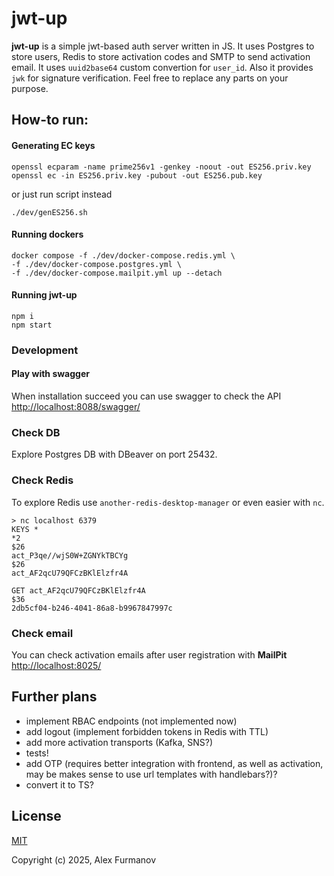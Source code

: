 # jwt-up
**jwt-up** is a simple jwt-based auth server written in JS. It uses Postgres to store users, Redis to store activation codes and SMTP to send activation email. It uses `uuid2base64` custom convertion for `user_id`. Also it provides `jwk` for signature verification.
Feel free to replace any parts on your purpose.

## How-to run:
#### Generating EC keys
```
openssl ecparam -name prime256v1 -genkey -noout -out ES256.priv.key
openssl ec -in ES256.priv.key -pubout -out ES256.pub.key
```
or just run script instead
```
./dev/genES256.sh
```
#### Running dockers
```
docker compose -f ./dev/docker-compose.redis.yml \
-f ./dev/docker-compose.postgres.yml \
-f ./dev/docker-compose.mailpit.yml up --detach
```
#### Running jwt-up
```
npm i
npm start
```
### Development
#### Play with swagger
When installation succeed you can use swagger to check the API
[http://localhost:8088/swagger/](http://localhost:8088/swagger/)
### Check DB
Explore Postgres DB with DBeaver on port 25432. 
### Check Redis
To explore Redis use `another-redis-desktop-manager` or even easier with `nc`.
```
> nc localhost 6379
KEYS *
*2
$26
act_P3qe//wjS0W+ZGNYkTBCYg
$26
act_AF2qcU79QFCzBKlElzfr4A

GET act_AF2qcU79QFCzBKlElzfr4A
$36
2db5cf04-b246-4041-86a8-b9967847997c
```
### Check email
You can check activation emails after user registration with **MailPit**
[http://localhost:8025/](http://localhost:8025/)

## Further plans
- implement RBAC endpoints (not implemented now)
- add logout (implement forbidden tokens in Redis with TTL)
- add more activation transports (Kafka, SNS?)
- tests!
- add OTP (requires better integration with frontend, as well as activation, may be makes sense to use url templates with handlebars?)?
- convert it to TS?

## License
[MIT](https://opensource.org/licenses/MIT)

Copyright (c) 2025, Alex Furmanov